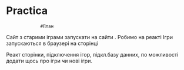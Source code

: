 # Practica
                 #План
Сайт з старими іграми запускати на сайти .
Робимо на реакті 
Ігри запускаються в браузері на сторінці 

Реакт сторінки, підключення ігор, підкл.базу данних, по можливості додати щось про ігри чи нові ігри.

